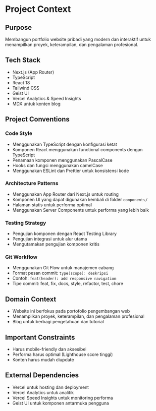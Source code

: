 # Project Context

## Purpose
Membangun portfolio website pribadi yang modern dan interaktif untuk menampilkan proyek, keterampilan, dan pengalaman profesional.

## Tech Stack
- Next.js (App Router)
- TypeScript
- React 18
- Tailwind CSS
- Geist UI
- Vercel Analytics & Speed Insights
- MDX untuk konten blog

## Project Conventions

### Code Style
- Menggunakan TypeScript dengan konfigurasi ketat
- Komponen React menggunakan functional components dengan TypeScript
- Penamaan komponen menggunakan PascalCase
- Hooks dan fungsi menggunakan camelCase
- Menggunakan ESLint dan Prettier untuk konsistensi kode

### Architecture Patterns
- Menggunakan App Router dari Next.js untuk routing
- Komponen UI yang dapat digunakan kembali di folder `components/`
- Halaman statis untuk performa optimal
- Menggunakan Server Components untuk performa yang lebih baik

### Testing Strategy
- Pengujian komponen dengan React Testing Library
- Pengujian integrasi untuk alur utama
- Mengutamakan pengujian komponen kritis

### Git Workflow
- Menggunakan Git Flow untuk manajemen cabang
- Format pesan commit: `type(scope): deskripsi`
- Contoh: `feat(header): add responsive navigation`
- Tipe commit: feat, fix, docs, style, refactor, test, chore

## Domain Context
- Website ini berfokus pada portofolio pengembangan web
- Menampilkan proyek, keterampilan, dan pengalaman profesional
- Blog untuk berbagi pengetahuan dan tutorial

## Important Constraints
- Harus mobile-friendly dan aksesibel
- Performa harus optimal (Lighthouse score tinggi)
- Konten harus mudah diupdate

## External Dependencies
- Vercel untuk hosting dan deployment
- Vercel Analytics untuk analitik
- Vercel Speed Insights untuk monitoring performa
- Geist UI untuk komponen antarmuka pengguna
